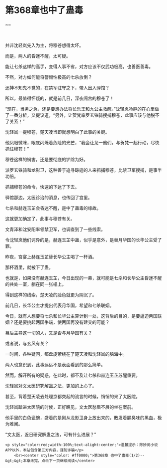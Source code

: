 # 第368章也中了蛊毒
~~
    	    <p name="pagetop" href="javascript:void(0);" onclick="return false" style="line-height: 35px;padding: 10px;color: #333;"> </p><p>并非沈轻岚先入为主，将穆苍想得太坏。</p><p>而是，两人的昏迷不醒，太可疑。</p><p>能让七杀这样的高手，变得人事不省，对方应该不仅武功极高，也善医善毒。</p><p>不然，对方如何能将警惕性极高的七杀放倒？</p><p>还神不知鬼不觉的，在禁军驻守之下，带人出入驿馆？</p><p>所以，最值得怀疑的，就是前几日，深夜闯宫的穆苍了！</p><p>“现在，当务之急，还是要想办法将长乐王和九公主救醒。”沈轻岚冷静的在心里做了一番分析，又提议道，“另外，让贺梵率罗玄铁骑搜捕穆苍，此事应该与他脱不了关系！”</p><p>沈轻岚一提穆苍，楚天凌当即就想明白了此事的关键。</p><p>他凤眼微眯，眼底闪烁着危险的光芒，“我会让龙一他们，与贺梵一起行动，尽快抓住穆苍！”</p><p>穆苍这样的祸害，还是要彻底的铲除为好。</p><p>派罗玄铁骑和龙影卫，这种善于追寻踪迹的人来抓捕穆苍，比禁卫军搜捕，是事半功倍。</p><p>抓捕穆苍的命令，快速的下达了下去。</p><p>驿馆那边，太医诊治的消息，也传回了宫里。</p><p>七杀和赫连玉芷会昏迷不醒，是中了蛊毒的缘故。</p><p>这就更加确定了，此事与穆苍有关。</p><p>文青泽和沈安阳率领禁卫军，也调查到了一些线索。</p><p>令沈轻岚他们诧异的是，赫连玉芷中蛊，似乎是意外，是替月华国的长华公主受了罪。</p><p>昨夜，宫宴上赫连玉芷替长华公主喝了一杯酒。</p><p>那杯酒里，就被下了蛊。</p><p>也就是，如果没有赫连玉芷，今日出现的一幕，就可能是七杀和长华公主昏迷不醒的共处一室，躺在同一张榻上。</p><p>得到这样的线索，楚天凌的脸色就更为阴沉了。</p><p>前几日，长华公主才提出代表月华国，希望和七杀联姻。</p><p>今日，就有人想要将七杀和长华公主算计到一处，这背后的目的，是要逼迫两国联姻？还是要挑起两国争端，使两国再没有建交的可能？</p><p>幕后主导这一切的人，又是否与月华国有关？</p><p>或者说，与玄风有关？</p><p>一时间，各种疑问，都盘旋萦绕在了楚天凌和沈轻岚的脑海中。</p><p>两人也意识到，此事远远不是表面看到的那么简单。</p><p>然而，解开所有的疑惑，在此时，都不及让七杀和赫连玉芷苏醒重要。</p><p>沈轻岚对文太医研究解蛊之法，更加的上心了。</p><p>甚至，背着楚天凌去处理京都突起的流言的时候，悄悄的来了太医院。</p><p>沈轻岚踏进太医院的时候，正好瞧见，文太医愁眉不展的坐在案前。</p><p>他手里的白色瓷碗，盛着的是刚从龙影卫身上放出来的，散发着腥臭味的黑血，极为难闻。</p><p>“文太医，近日研究解蛊之法，可有什么进展？”</p>
    	
   	<p style="color:red;width:100%;text-alight:center;">温馨提示：除妙阅小说APP以外，本站包含第三方内容，谨防诈骗</p>
    	<br><center style="color: #ff0000;">第368章 也中了蛊毒(1/2)--&gt;&gt;本章未完，点击下一页继续阅读</center>
    	